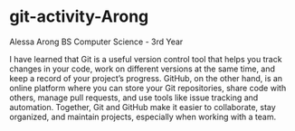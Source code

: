 # git-activity-Arong

Alessa Arong
BS Computer Science - 3rd Year

I have learned that Git is a useful version control tool that helps you track changes in your code, work on different versions at the same time, and keep a record of your project’s progress. GitHub, on the other hand, is an online platform where you can store your Git repositories, share code with others, manage pull requests, and use tools like issue tracking and automation. Together, Git and GitHub make it easier to collaborate, stay organized, and maintain projects, especially when working with a team.
